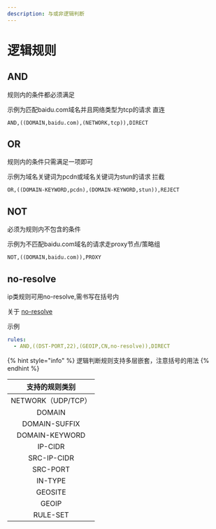 ```yaml
---
description: 与或非逻辑判断
---
```


# 逻辑规则

## AND

规则内的条件都必须满足

示例为匹配baidu.com域名并且网络类型为tcp的请求 直连

```
AND,((DOMAIN,baidu.com),(NETWORK,tcp)),DIRECT
```

## OR

规则内的条件只需满足一项即可

示例为域名关键词为pcdn或域名关键词为stun的请求 拦截

```
OR,((DOMAIN-KEYWORD,pcdn),(DOMAIN-KEYWORD,stun)),REJECT
```

## NOT

必须为规则内不包含的条件

示例为不匹配baidu.com域名的请求走proxy节点/策略组

```
NOT,((DOMAIN,baidu.com)),PROXY
```

## no-resolve

ip类规则可用no-resolve,需书写在括号内

关于 [no-resolve](ipcidr.md#no-resolve)

示例

```yaml
rules:
  - AND,((DST-PORT,22),(GEOIP,CN,no-resolve)),DIRECT
```

{% hint style="info" %}
逻辑判断规则支持多层嵌套，注意括号的用法
{% endhint %}

|      支持的规则类别     |
| :--------------: |
| NETWORK（UDP/TCP） |
|      DOMAIN      |
|   DOMAIN-SUFFIX  |
|  DOMAIN-KEYWORD  |
|      IP-CIDR     |
|    SRC-IP-CIDR   |
|     SRC-PORT     |
|      IN-TYPE     |
|      GEOSITE     |
|       GEOIP      |
|     RULE-SET     |
